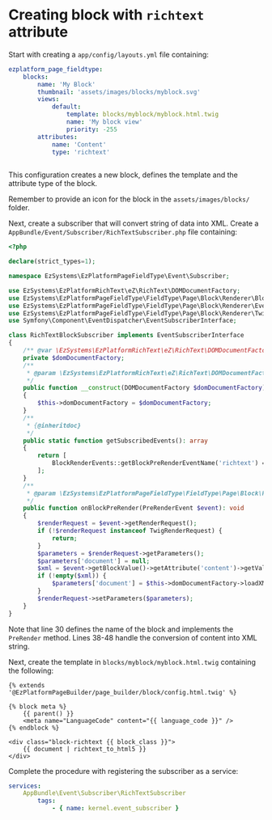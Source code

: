 # Creating block with `richtext` attribute

Start with creating a `app/config/layouts.yml` file containing:

```yaml hl_lines="7"
ezplatform_page_fieldtype:
    blocks:
        name: 'My Block'
        thumbnail: 'assets/images/blocks/myblock.svg'
        views:
            default:
                template: blocks/myblock/myblock.html.twig
                name: 'My block view'
                priority: -255
        attributes:
            name: 'Content'
            type: 'richtext'
                
``` 

This configuration creates a new block, defines the template and the attribute type of the block.

Remember to provide an icon for the block in the `assets/images/blocks/` folder.


Next, create a subscriber that will convert string of data into XML. 
Create a `AppBundle/Event/Subscriber/RichTextSubscriber.php` file containing:

```php hl_lines="30 38 39 40 41 42 43 44 45 46 47 48"
<?php

declare(strict_types=1);

namespace EzSystems\EzPlatformPageFieldType\Event\Subscriber;

use EzSystems\EzPlatformRichText\eZ\RichText\DOMDocumentFactory;
use EzSystems\EzPlatformPageFieldType\FieldType\Page\Block\Renderer\BlockRenderEvents;
use EzSystems\EzPlatformPageFieldType\FieldType\Page\Block\Renderer\Event\PreRenderEvent;
use EzSystems\EzPlatformPageFieldType\FieldType\Page\Block\Renderer\Twig\TwigRenderRequest;
use Symfony\Component\EventDispatcher\EventSubscriberInterface;

class RichTextBlockSubscriber implements EventSubscriberInterface
{
    /** @var \EzSystems\EzPlatformRichText\eZ\RichText\DOMDocumentFactory */
    private $domDocumentFactory;
    /**
     * @param \EzSystems\EzPlatformRichText\eZ\RichText\DOMDocumentFactory $domDocumentFactory
     */
    public function __construct(DOMDocumentFactory $domDocumentFactory)
    {
        $this->domDocumentFactory = $domDocumentFactory;
    }
    /**
     * {@inheritdoc}
     */
    public static function getSubscribedEvents(): array
    {
        return [
            BlockRenderEvents::getBlockPreRenderEventName('richtext') => 'onBlockPreRender',
        ];
    }
    /**
     * @param \EzSystems\EzPlatformPageFieldType\FieldType\Page\Block\Renderer\Event\PreRenderEvent $event
     */
    public function onBlockPreRender(PreRenderEvent $event): void
    {
        $renderRequest = $event->getRenderRequest();
        if (!$renderRequest instanceof TwigRenderRequest) {
            return;
        }
        $parameters = $renderRequest->getParameters();
        $parameters['document'] = null;
        $xml = $event->getBlockValue()->getAttribute('content')->getValue();
        if (!empty($xml)) {
            $parameters['document'] = $this->domDocumentFactory->loadXMLString($xml);
        }
        $renderRequest->setParameters($parameters);
    }
}
```

Note that line 30 defines the name of the block and implements the `PreRender` method.
Lines 38-48 handle the conversion of content into XML string.

Next, create the template in `blocks/myblock/myblock.html.twig` containing the following:

```html+twig
{% extends '@EzPlatformPageBuilder/page_builder/block/config.html.twig' %}

{% block meta %}
    {{ parent() }}
    <meta name="LanguageCode" content="{{ language_code }}" />
{% endblock %}

<div class="block-richtext {{ block_class }}">
    {{ document | richtext_to_html5 }}
</div>

```

Complete the procedure with registering the subscriber as a service:

```yml
services:
    AppBundle\Event\Subscriber\RichTextSubscriber
        tags:
            - { name: kernel.event_subscriber }
```